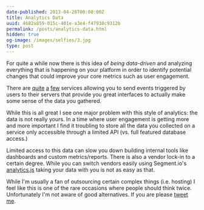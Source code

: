 ```yaml
---
date-published: 2013-04-28T00:00:00Z
title: Analytics Data
uuid: 4682a859-015c-401e-a3e4-f47938c9312b
permalink: /posts/analytics-data.html
hidden: true
og-image: /images/selfies/3.jpg
type: post
---
```

For quite a while now there is this idea of *being data-driven* and analyzing
everything that is happening on your platform in order to identify potential
changes that could improve your core metrics such as user engagement.

There are [quite](https://keen.io/) [a](https://mixpanel.com/)
[few](https://www.kissmetrics.com/) services allowing you to send events
triggered by users to their servers that provide you great interfaces to
actually make some sense of the data you gathered.

While this is all great I see one major problem with this style of analytics:
the data is not really yours. In a time where user engagement is getting more
and more important I find it troubling to store all the data you collected
on a service only accessible through a limited API (vs. full featured database access.)

Limited access to this data can slow you down building internal tools
like dashboards and custom metrics/reports. There is also a vendor lock-in
to a certain degree. While you can switch vendors easily using
Segment.io's [analytics.js](https://segment.io/libraries/analytics.js/)
taking your data with you is not as easy as that.

While I'm usually a fan of outsourcing certain complex things (i.e. hosting)
I feel like this is one of the rare occasions where people should think twice.
Unfortunately I'm not aware of good alternatives.
If you are please [tweet me](http://twitter.com/martinklepsch).
